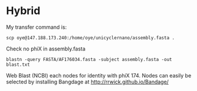 # Hybrid

My transfer command is:
```
scp oye@147.188.173.240:/home/oye/unicyclernano/assembly.fasta .
```
Check no phiX in assembly.fasta
```
blastn -query FASTA/AF176034.fasta -subject assembly.fasta -out blast.txt
```
Web Blast (NCBI) each nodes for identity with phiX 174. Nodes can easily be selected by installing Bangdage at http://rrwick.github.io/Bandage/

